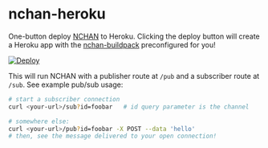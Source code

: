 # nchan-heroku
One-button deploy [NCHAN][1] to Heroku. Clicking the deploy button will create a Heroku app with the [nchan-buildpack][0] preconfigured for you!

[![Deploy](https://www.herokucdn.com/deploy/button.svg)](https://heroku.com/deploy)

This will run NCHAN with a publisher route at `/pub` and a subscriber route at `/sub`. See example pub/sub usage:

~~~sh
# start a subscriber connection
curl <your-url>/sub?id=foobar   # id query parameter is the channel

# somewhere else:
curl <your-url>/pub?id=foobar -X POST --data 'hello'
# then, see the message delivered to your open connection!
~~~

[0]: https://github.com/andjosh/nchan-buildpack
[1]: https://github.com/slact/nchan
